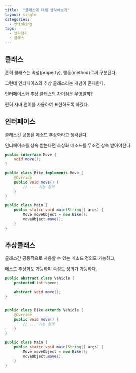 ```yaml
---
title:  "클래스에 대해 생각해보기"
layout: single
categories:
  - thinking
tags:
  - 생각정리
  - 클래스
---
```


## 클래스
흔히 클래스는 속성(property), 행동(method)로써 구분된다.

그런데 인터페이스와 추상 클래스라는 개념이 존재한다.

인터페이스와 추상 클래스의 차이점은 무엇일까?

편히 자바 언어를 사용하여 표현하도록 하겠다.

## 인터페이스
클래스간 공통된 메소드 추상화라고 생각된다.

인터페이스를 상속 받는다면 추상화 메소드를 무조건 상속 받아야한다.

```java
public interface Move {
    void move();
}

public class Bike implements Move {
    @Ovrride
    public void move() {
        // ... 기능 정의
    }
}

public class Main {
    public static void main(String[] args) {
        Move moveObject = new Bike();
        moveObject.move();
    }
}
```

## 추상클래스
클래스간 공통적으로 사용할 수 있는 메소드 정의도 가능하고, 

메소드 추상화도 가능하며 속성도 정의가 가능하다.

```java
public abstract class Vehicle {
    protected int speed;

    abstract void move();
}


public class Bike extends Vehicle {
    @Ovrride
    public void move() {
        // ... 기능 정의
    }
}

public class Main {
    public static void main(String[] args) {
        Move moveObject = new Bike();
        moveObject.move();
    }
}
```




